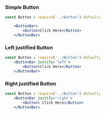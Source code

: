 ### Simple Button
```jsx
const Button = require('../Button').default;

    <ButtonBar>
        <Button>Click Here</Button>
    </ButtonBar>
```

### Left justified Button
```jsx
const Button = require('../Button').default;
    <ButtonBar justify='left'> 
        <Button>Click Here</Button>
    </ButtonBar>
```

### Right justified Button
```jsx
const Button = require('../Button').default;
    <ButtonBar justify='right'> 
        <Button> Click Here</Button>
    </ButtonBar>
```
